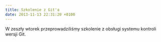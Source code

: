 ```yaml
---
title: Szkolenie z Git'a
date: 2013-11-13 22:31:20 +0100
---
```

W zeszły wtorek przeprowadziliśmy szkolenie z obsługi systemu kontroli wersji Git.
